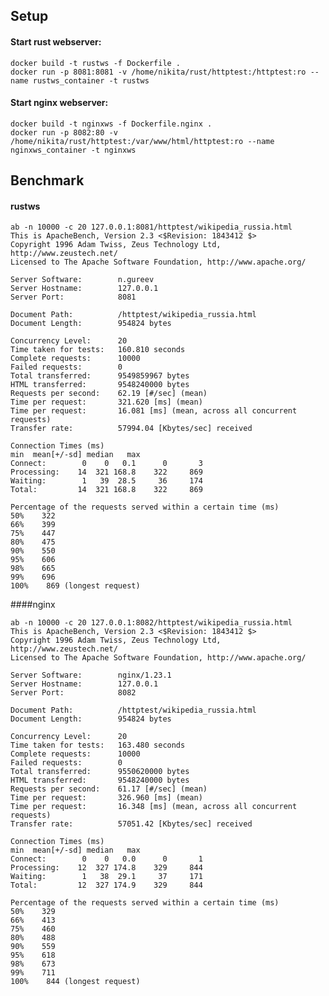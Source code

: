 ## Setup
#### Start rust webserver:
    docker build -t rustws -f Dockerfile .
    docker run -p 8081:8081 -v /home/nikita/rust/httptest:/httptest:ro --name rustws_container -t rustws

#### Start nginx webserver:
    docker build -t nginxws -f Dockerfile.nginx .
    docker run -p 8082:80 -v /home/nikita/rust/httptest:/var/www/html/httptest:ro --name nginxws_container -t nginxws

## Benchmark
#### rustws

    ab -n 10000 -c 20 127.0.0.1:8081/httptest/wikipedia_russia.html
    This is ApacheBench, Version 2.3 <$Revision: 1843412 $>
    Copyright 1996 Adam Twiss, Zeus Technology Ltd, http://www.zeustech.net/
    Licensed to The Apache Software Foundation, http://www.apache.org/
    
    Server Software:        n.gureev
    Server Hostname:        127.0.0.1
    Server Port:            8081
    
    Document Path:          /httptest/wikipedia_russia.html
    Document Length:        954824 bytes
    
    Concurrency Level:      20
    Time taken for tests:   160.810 seconds
    Complete requests:      10000
    Failed requests:        0
    Total transferred:      9549859967 bytes
    HTML transferred:       9548240000 bytes
    Requests per second:    62.19 [#/sec] (mean)
    Time per request:       321.620 [ms] (mean)
    Time per request:       16.081 [ms] (mean, across all concurrent requests)
    Transfer rate:          57994.04 [Kbytes/sec] received
    
    Connection Times (ms)
    min  mean[+/-sd] median   max
    Connect:        0    0   0.1      0       3
    Processing:    14  321 168.8    322     869
    Waiting:        1   39  28.5     36     174
    Total:         14  321 168.8    322     869
    
    Percentage of the requests served within a certain time (ms)
    50%    322
    66%    399
    75%    447
    80%    475
    90%    550
    95%    606
    98%    665
    99%    696
    100%    869 (longest request) 

####nginx

    ab -n 10000 -c 20 127.0.0.1:8082/httptest/wikipedia_russia.html
    This is ApacheBench, Version 2.3 <$Revision: 1843412 $>
    Copyright 1996 Adam Twiss, Zeus Technology Ltd, http://www.zeustech.net/
    Licensed to The Apache Software Foundation, http://www.apache.org/

    Server Software:        nginx/1.23.1
    Server Hostname:        127.0.0.1
    Server Port:            8082
    
    Document Path:          /httptest/wikipedia_russia.html
    Document Length:        954824 bytes
    
    Concurrency Level:      20
    Time taken for tests:   163.480 seconds
    Complete requests:      10000
    Failed requests:        0
    Total transferred:      9550620000 bytes
    HTML transferred:       9548240000 bytes
    Requests per second:    61.17 [#/sec] (mean)
    Time per request:       326.960 [ms] (mean)
    Time per request:       16.348 [ms] (mean, across all concurrent requests)
    Transfer rate:          57051.42 [Kbytes/sec] received
    
    Connection Times (ms)
    min  mean[+/-sd] median   max
    Connect:        0    0   0.0      0       1
    Processing:    12  327 174.8    329     844
    Waiting:        1   38  29.1     37     171
    Total:         12  327 174.9    329     844
    
    Percentage of the requests served within a certain time (ms)
    50%    329
    66%    413
    75%    460
    80%    488
    90%    559
    95%    618
    98%    673
    99%    711
    100%    844 (longest request)

